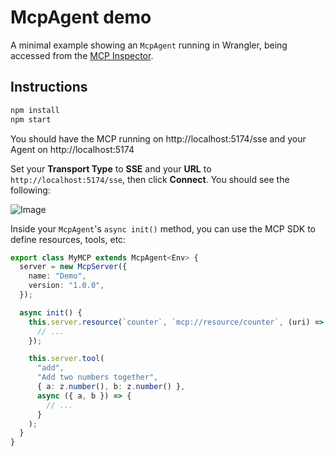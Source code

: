 # McpAgent demo

A minimal example showing an `McpAgent` running in Wrangler, being accessed from the [MCP Inspector](https://github.com/modelcontextprotocol/inspector).

## Instructions

```sh
npm install
npm start
```

You should have the MCP running on http://localhost:5174/sse and your Agent on http://localhost:5174

Set your **Transport Type** to **SSE** and your **URL** to `http://localhost:5174/sse`, then click **Connect**. You should see the following:

![Image](https://github.com/user-attachments/assets/86ec7df4-71fd-40e9-b9f6-32f2f5e003e5)

Inside your `McpAgent`'s `async init()` method, you can use the MCP SDK to define resources, tools, etc:

```ts
export class MyMCP extends McpAgent<Env> {
  server = new McpServer({
    name: "Demo",
    version: "1.0.0",
  });

  async init() {
    this.server.resource(`counter`, `mcp://resource/counter`, (uri) => {
      // ...
    });

    this.server.tool(
      "add",
      "Add two numbers together",
      { a: z.number(), b: z.number() },
      async ({ a, b }) => {
        // ...
      }
    );
  }
}
```
